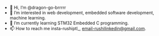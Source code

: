 - 👋 Hi, I’m @dragon-go-brrrrr
- 👀 I’m interested in web development, embedded software development, machine learning.
- 🌱 I’m currently learning STM32 Embedded C programming.
- 📫 How to reach me insta-rushiptl_, email-rushilinkedin@gmail.com.

<!---
dragon-go-brrrrr/dragon-go-brrrrr is a ✨ special ✨ repository because its `README.md` (this file) appears on your GitHub profile.
You can click the Preview link to take a look at your changes.
--->
